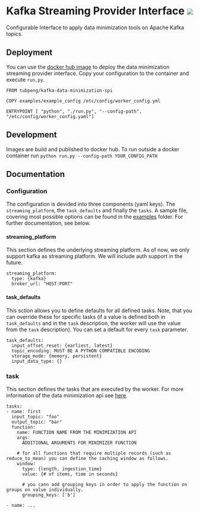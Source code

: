 # Kafka Streaming Provider Interface ![](https://github.com/peng-data-minimization/kafka-spi/workflows/Docker%20Image%20CI/badge.svg)

Configurable Interface to apply data minimization tools on Apache Kafka topics.

## Deployment
You can use the [docker hub image](https://hub.docker.com/repository/docker/tubpeng/kafka-data-minimization-spi) to deploy the data minimization streaming provider interface. 
Copy your configuration to the container and execute `run.py`. 
```
FROM tubpeng/kafka-data-minimization-spi

COPY examples/example_config /etc/config/worker_config.yml

ENTRYPOINT [ "python", "./run.py", "--config-path", "/etc/config/worker_config.yaml"]

```

## Development
Images are build and published to docker hub.
To run outside a docker container run `python run.py --config-path YOUR_CONFIG_PATH`

## Documentation

### Configuration
The configuration is devided into three components (yaml keys). The `streaming_platform`, the `task_defaults` and finally the `tasks`. 
A sample file, covering most possible options can be found in the [examples](/examples) folder. For further documentation, see below.
#### streaming_platform
This section defines the underlying streaming platform. As of now, we only support kafka as streaming platform. We will include auth support in the future.
```
streaming_platform:
  type: {kafka}
  broker_url: "HOST:PORT"
```

#### task_defaults
This sction allows you to define defaults for all defined tasks. Note, that you can override these for specific tasks (if a value is defined both in `task_defaults` and in the `task` description, the worker will use the value from the `task` description). You can set a default for every `task` parameter.
```
task_defaults:
  input_offset_reset: {earliest, latest}
  topic_encoding: MUST BE A PYTHON COMPATIBLE ENCODING
  storage_mode: {memory, persistent}
  input_data_type: {}

```

### task
This section defines the tasks that are executed by the worker. 
For more information of the data minimization api see [here](https://github.com/peng-data-minimization/minimizer).

```
tasks:
- name: first
  input_topic: "foo"
  output_topic: "bar"
  function:
    name: FUNCTION NAME FROM THE MINIMIZATION API
    args:
      ADDITIONAL ARGUMENTS FOR MINIMIZER FUNCTION

    # for all functions that require multiple records (such as reduce_to_mean) you can define the caching window as follows.
    window:
      type: {length, ingestion_time}
      value: {# of items, time in seconds}
      
      # you cann add grouping keys in order to apply the function on groups on value individually.
      grouping_keys: ['b']

- name: ...
```
